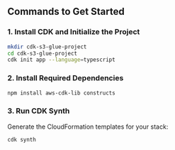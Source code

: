 ## Commands to Get Started

### 1. Install CDK and Initialize the Project
```bash
mkdir cdk-s3-glue-project
cd cdk-s3-glue-project
cdk init app --language=typescript
```

### 2. Install Required Dependencies
```bash
npm install aws-cdk-lib constructs
```

### 3. Run CDK Synth
Generate the CloudFormation templates for your stack:
```bash
cdk synth
```
